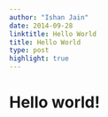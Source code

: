 ```yaml
---
author: "Ishan Jain"
date: 2014-09-28
linktitle: Hello World
title: Hello World
type: post
highlight: true
---
```




# Hello world!
